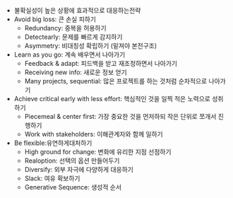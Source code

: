 - 불확실성이 높은 상황에 효과적으로 대응하는전략
- Avoid big loss: 큰 손실 피하기
	- Redundancy: 중복을 허용하기
	- Detectearly: 문제를 빠르게 감지하기
	- Asymmetry: 비대칭성 확립하기 (밑져야 본전구조)
- Learn as you go: 계속 배우면서 나아가기
	- Feedback & adapt: 피드백을  받고 재조정하면서 나아가기
	- Receiving new info: 새로운 정보 얻기
	- Many projects, sequential: 많은 프로젝트를 하는 것처럼 순차적으로 나아가기
- Achieve critical early with less effort: 핵심적인  것을 일찍  적은 노력으로 성취하기
	- Piecemeal & center first: 가장 중요한 것을 먼저하되 작은 단위로 쪼개서 진행하기
	- Work with stakeholders: 이해관계자와 함께 일하기
- Be flexible:유연하게대처하기
	- High ground for change: 변화에 유리한 지점 선점하기
	- Realoption: 선택의 옵션 만들어두기
	- Diversify: 외부 자극에 다양하게 대응하기
	- Slack: 여유 확보하기
	- Generative Sequence: 생성적 순서